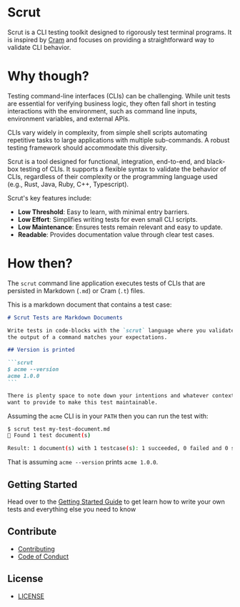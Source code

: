 # Scrut

Scrut is a CLI testing toolkit designed to rigorously test terminal programs. It is inspired by [Cram](https://github.com/brodie/cram) and focuses on providing a straightforward way to validate CLI behavior.

# Why though?

Testing command-line interfaces (CLIs) can be challenging. While unit tests are essential for verifying business logic, they often fall short in testing interactions with the environment, such as command line inputs, environment variables, and external APIs.

CLIs vary widely in complexity, from simple shell scripts automating repetitive tasks to large applications with multiple sub-commands. A robust testing framework should accommodate this diversity.

Scrut is a tool designed for functional, integration, end-to-end, and black-box testing of CLIs. It supports a flexible syntax to validate the behavior of CLIs, regardless of their complexity or the programming language used (e.g., Rust, Java, Ruby, C++, Typescript).

Scrut's key features include:

- **Low Threshold**: Easy to learn, with minimal entry barriers.
- **Low Effort**: Simplifies writing tests for even small CLI scripts.
- **Low Maintenance**: Ensures tests remain relevant and easy to update.
- **Readable**: Provides documentation value through clear test cases.

# How then?

The `scrut` command line application executes tests of CLIs that are persisted in Markdown (`.md`) or Cram (`.t`) files.

This is a markdown document that contains a test case:

````markdown title="my-test-document.md" showLineNumbers
# Scrut Tests are Markdown Documents

Write tests in code-blocks with the `scrut` language where you validate that
the output of a command matches your expectations.

## Version is printed

```scrut
$ acme --version
acme 1.0.0
```

There is plenty space to note down your intentions and whatever context you
want to provide to make this test maintainable.
````

Assuming the `acme` CLI is in your `PATH` then you can run the test with:

```bash title="Terminal"
$ scrut test my-test-document.md
🔎 Found 1 test document(s)

Result: 1 document(s) with 1 testcase(s): 1 succeeded, 0 failed and 0 skipped
```

That is assuming `acme --version` prints `acme 1.0.0`.

## Getting Started

Head over to the [Getting Started Guide](https://facebookincubator.github.io/scrut/docs/getting-started/) to get learn how to write your own tests and everything else you need to know

## Contribute

- [Contributing](CONTRIBUTING.md)
- [Code of Conduct](CODE_OF_CONDUCT.md)

## License

- [LICENSE](LICENSE)
